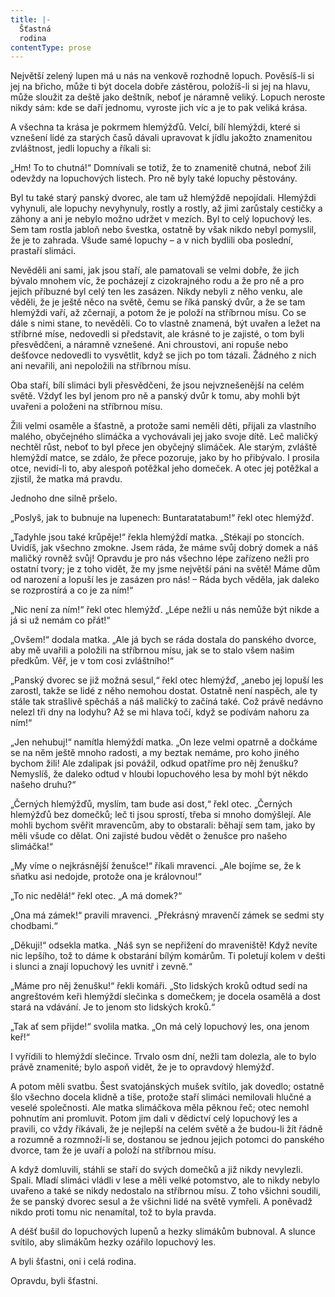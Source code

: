 ```yaml
---
title: |-
  Šťastná
  rodina
contentType: prose
---
```


  

Největší zelený lupen má u nás na venkově rozhodně lopuch. Pověsíš-li si jej na břicho, může ti být docela dobře zástěrou, položíš-li si jej na hlavu, může sloužit za deště jako deštník, neboť je náramně veliký. Lopuch neroste nikdy sám: kde se daří jednomu, vyroste jich víc a je to pak veliká krása.

A všechna ta krása je pokrmem hlemýžďů. Velcí, bílí hlemýždi, které si vznešení lidé za starých časů dávali upravovat k jídlu jakožto znamenitou zvláštnost, jedli lopuchy a říkali si:

„Hm! To to chutná!“ Domnívali se totiž, že to znamenitě chutná, neboť žili odevždy na lopuchových listech. Pro ně byly také lopuchy pěstovány.

Byl tu také starý panský dvorec, ale tam už hlemýždě nepojídali. Hlemýždi vyhynuli, ale lopuchy nevyhynuly, rostly a rostly, až jimi zarůstaly cestičky a záhony a ani je nebylo možno udržet v mezích. Byl to celý lopuchový les. Sem tam rostla jabloň nebo švestka, ostatně by však nikdo nebyl pomyslil, že je to zahrada. Všude samé lopuchy – a v nich bydlili oba poslední, prastaří slimáci.

Nevěděli ani sami, jak jsou staří, ale pamatovali se velmi dobře, že jich bývalo mnohem víc, že pocházejí z cizokrajného rodu a že pro ně a pro jejich příbuzné byl celý ten les zasázen. Nikdy nebyli z něho venku, ale věděli, že je ještě něco na světě, čemu se říká panský dvůr, a že se tam hlemýždi vaří, až zčernají, a potom že je položí na stříbrnou mísu. Co se dále s nimi stane, to nevěděli. Co to vlastně znamená, být uvařen a ležet na stříbrné míse, nedovedli si představit, ale krásné to je zajisté, o tom byli přesvědčeni, a náramně vznešené. Ani chroustovi, ani ropuše nebo dešťovce nedovedli to vysvětlit, když se jich po tom tázali. Žádného z nich ani nevařili, ani nepoložili na stříbrnou mísu.

Oba staří, bílí slimáci byli přesvědčeni, že jsou nejvznešenější na celém světě. Vždyť les byl jenom pro ně a panský dvůr k tomu, aby mohli být uvařeni a položeni na stříbrnou mísu.

Žili velmi osaměle a šťastně, a protože sami neměli děti, přijali za vlastního malého, obyčejného slimáčka a vychovávali jej jako svoje dítě. Leč maličký nechtěl růst, neboť to byl přece jen obyčejný slimáček. Ale starým, zvláště hlemýždí matce, se zdálo, že přece pozoruje, jako by ho přibývalo. I prosila otce, nevidí-li to, aby alespoň potěžkal jeho domeček. A otec jej potěžkal a zjistil, že matka má pravdu.

Jednoho dne silně pršelo.

„Poslyš, jak to bubnuje na lupenech: Buntaratatabum!“ řekl otec hlemýžď.

„Tadyhle jsou také krůpěje!“ řekla hlemýždí matka. „Stékají po stoncích. Uvidíš, jak všechno zmokne. Jsem ráda, že máme svůj dobrý domek a náš maličký rovněž svůj! Opravdu je pro nás všechno lépe zařízeno nežli pro ostatní tvory; je z toho vidět, že my jsme největší páni na světě! Máme dům od narození a lopuší les je zasázen pro nás! – Ráda bych věděla, jak daleko se rozprostírá a co je za ním!“

„Nic není za ním!“ řekl otec hlemýžď. „Lépe nežli u nás nemůže být nikde a já si už nemám co přát!“

„Ovšem!“ dodala matka. „Ale já bych se ráda dostala do panského dvorce, aby mě uvařili a položili na stříbrnou mísu, jak se to stalo všem našim předkům. Věř, je v tom cosi zvláštního!“

„Panský dvorec se již možná sesul,“ řekl otec hlemýžď, „anebo jej lopuší les zarostl, takže se lidé z něho nemohou dostat. Ostatně není naspěch, ale ty stále tak strašlivě spěcháš a náš maličký to začíná také. Což právě nedávno nelezl tři dny na lodyhu? Až se mi hlava točí, když se podívám nahoru za ním!“

„Jen nehubuj!“ namítla hlemýždí matka. „On leze velmi opatrně a dočkáme se na něm ještě mnoho radosti, a my beztak nemáme, pro koho jiného bychom žili! Ale zdalipak jsi povážil, odkud opatříme pro něj ženušku? Nemyslíš, že daleko odtud v hloubi lopuchového lesa by mohl být někdo našeho druhu?“

„Černých hlemýžďů, myslím, tam bude asi dost,“ řekl otec. „Černých hlemýžďů bez domečků; leč ti jsou sprostí, třeba si mnoho domýšlejí. Ale mohli bychom svěřit mravencům, aby to obstarali: běhají sem tam, jako by měli všude co dělat. Oni zajisté budou vědět o ženušce pro našeho slimáčka!“

„My víme o nejkrásnější ženušce!“ říkali mravenci. „Ale bojíme se, že k sňatku asi nedojde, protože ona je královnou!“

„To nic nedělá!“ řekl otec. „A má domek?“

„Ona má zámek!“ pravili mravenci. „Překrásný mravenčí zámek se sedmi sty chodbami.“

„Děkuji!“ odsekla matka. „Náš syn se nepřižení do mraveniště! Když nevíte nic lepšího, tož to dáme k obstarání bílým komárům. Ti poletují kolem v dešti i slunci a znají lopuchový les uvnitř i zevně.“

„Máme pro něj ženušku!“ řekli komáři. „Sto lidských kroků odtud sedí na angreštovém keři hlemýždí slečinka s domečkem; je docela osamělá a dost stará na vdávání. Je to jenom sto lidských kroků.“

„Tak ať sem přijde!“ svolila matka. „On má celý lopuchový les, ona jenom keř!“

I vyřídili to hlemýždí slečince. Trvalo osm dní, nežli tam dolezla, ale to bylo právě znamenité; bylo aspoň vidět, že je to opravdový hlemýžď.

A potom měli svatbu. Šest svatojánských mušek svítilo, jak dovedlo; ostatně šlo všechno docela klidně a tiše, protože staří slimáci nemilovali hlučné a veselé společnosti. Ale matka slimáčkova měla pěknou řeč; otec nemohl pohnutím ani promluvit. Potom jim dali v dědictví celý lopuchový les a pravili, co vždy říkávali, že je nejlepší na celém světě a že budou-li žít řádně a rozumně a rozmnoží-li se, dostanou se jednou jejich potomci do panského dvorce, tam že je uvaří a položí na stříbrnou mísu.

A když domluvili, stáhli se staří do svých domečků a již nikdy nevylezli. Spali. Mladí slimáci vládli v lese a měli velké potomstvo, ale to nikdy nebylo uvařeno a také se nikdy nedostalo na stříbrnou mísu. Z toho všichni soudili, že se panský dvorec sesul a že všichni lidé na světě vymřeli. A poněvadž nikdo proti tomu nic nenamítal, tož to byla pravda.

A déšť bušil do lopuchových lupenů a hezky slimákům bubnoval. A slunce svítilo, aby slimákům hezky ozářilo lopuchový les.

A byli šťastni, oni i celá rodina.

Opravdu, byli šťastni.
